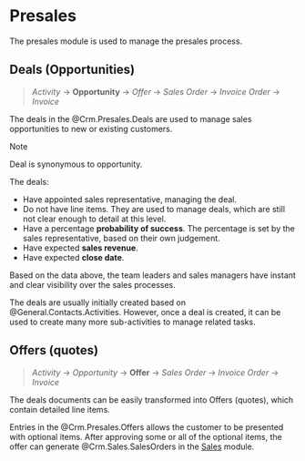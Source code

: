 # Presales

The presales module is used to manage the presales process.

## Deals (Opportunities)

> *Activity* → **Opportunity** → *Offer* → *Sales Order* → *Invoice Order* → *Invoice*

The deals in the @Crm.Presales.Deals are used to manage sales opportunities to new or existing customers.

> [!note]
> Deal is synonymous to opportunity.

The deals:

* Have appointed sales representative, managing the deal.
* Do not have line items. They are used to manage deals, which are still not clear enough to detail at this level.
* Have a percentage **probability of success**. The percentage is set by the sales representative, based on their own judgement.
* Have expected **sales revenue**.
* Have expected **close date**.

Based on the data above, the team leaders and sales managers have instant and clear visibility over the sales processes.


The deals are usually initially created based on @General.Contacts.Activities.
However, once a deal is created, it can be used to create many more sub-activities to manage related tasks.

## Offers (quotes)

> *Activity* → *Opportunity* → **Offer** → *Sales Order* → *Invoice Order* → *Invoice*

The deals documents can be easily transformed into Offers (quotes), which contain detailed line items.

Entries in the @Crm.Presales.Offers allows the customer to be presented with optional items.
After approving some or all of the optional items, the offer can generate @Crm.Sales.SalesOrders in the [Sales](sales.md) module.
